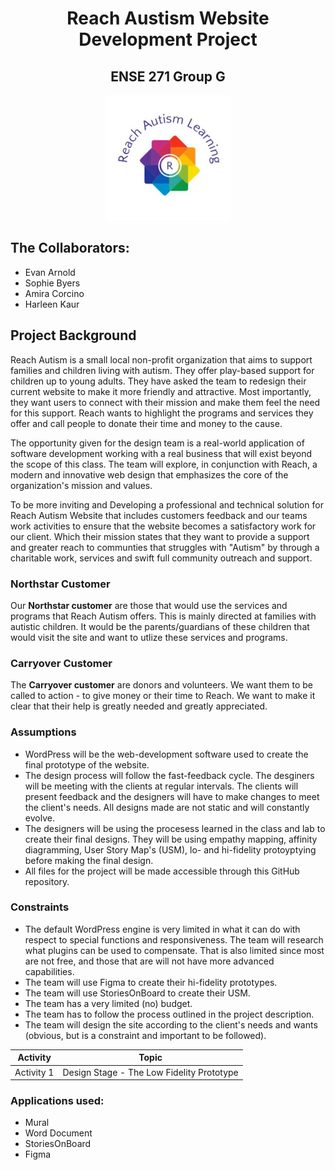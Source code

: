 <h1 align="center">Reach Austism Website Development Project</h1>
<h2 align="center">ENSE 271 Group G</h2>

<p align="center"> <img src="https://github.com/skyehawk023/ENSE-271-Group-G-Reach-Autism-Site/blob/main/Assets/Reach-autism-modified.png" alt="Reach Autism Logo" width="200" />

## The Collaborators: 
* Evan Arnold
* Sophie Byers
* Amira Corcino
* Harleen Kaur

<div>
  <h2>Project Background</h2>
  <p> 
  Reach Autism is a small local non-profit organization that aims to support families and children living with autism. They offer play-based support for children up to young adults. They have asked the team to redesign their current website to make it more friendly and attractive. Most importantly, they want users to connect with their mission and make them feel the need for this support. Reach wants to highlight the programs and services they offer and call people to donate their time and money to the cause. 
  </p>
  <p>
  The opportunity given for the design team is a real-world application of software development working with a real business that will exist beyond the scope of this class. The team will explore, in conjunction with Reach, a modern and innovative web design that emphasizes the core of the organization's mission and values.</p>

  
  To be more inviting and
    Developing a professional and technical solution for Reach Autism Website that includes customers feedback and our teams work activities to ensure that the website becomes a satisfactory work       for our client. Which their mission states that they want to provide a support and greater reach to communties that struggles with "Autism" by through a charitable work, services and swift full     community outreach and support.
  
</div>

<div>
  <h3>Northstar Customer</h3>
  <p>
  Our <b>Northstar customer</b> are those that would use the services and programs that Reach Autism
  offers. This is mainly directed at families with autistic children. It would be the parents/guardians of these
  children that would visit the site and want to utlize these services and programs.
  </p>


  <h3>Carryover Customer</h3>
  <p>
  The <b>Carryover customer</b> are donors and volunteers. We want them to be called to action - to give money or their time to Reach.
  We want to make it clear that their help is greatly needed and greatly appreciated.
  </p>

</div>

<div>
  
  <h3>Assumptions</h3>
    <ul>
      <li>WordPress will be the web-development software used to create the final prototype of the website.</li>
      <li>The design process will follow the fast-feedback cycle. The desginers will be meeting with the clients at regular intervals.
      The clients will present feedback and the designers will have to make changes to meet the client's needs. All designs made
      are not static and will constantly evolve.</li>
      <li>The designers will be using the procesess learned in the class and lab to create their final designs. They will be using
      empathy mapping, affinity diagramming, User Story Map's (USM), lo- and hi-fidelity protoyptying before making the final design.</li>
      <li>All files for the project will be made accessible through this GitHub repository.</li>
    </ul>
      
  <h3>Constraints</h3>
  <ul>
    <li>The default WordPress engine is very limited in what it can do with respect to special functions and responsiveness. The team will
    research what plugins can be used to compensate. That is also limited since most are not free, and those that are will not have more advanced capabilities.</li>
    <li>The team will use Figma to create their hi-fidelity prototypes.</li>
    <li>The team will use StoriesOnBoard to create their USM.</li>
    <li>The team has a very limited (no) budget.</li>
    <li>The team has to follow the process outlined in the project description.</li>
    <li>The team will design the site according to the client's needs and wants (obvious, but is a constraint and important to be followed).</li>
  </ul>


</div>

<div align="center">
  
  | Activity | Topic |
  |-----|----------------------------------|
  | Activity 1 | Design Stage - The Low Fidelity Prototype |
  

</div>

<h3>Applications used:</h3>
<ul>
  <li>Mural</li>
  <li>Word Document</li>
  <li>StoriesOnBoard</li>
  <li>Figma</li>
</ul>
